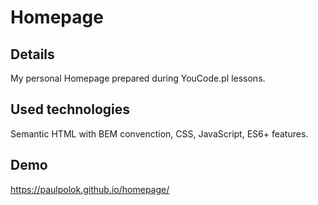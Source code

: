 # Homepage

## Details

My personal Homepage prepared during YouCode.pl lessons. 

## Used technologies

Semantic HTML with BEM convenction, CSS, JavaScript, ES6+ features.

## Demo

https://paulpolok.github.io/homepage/
